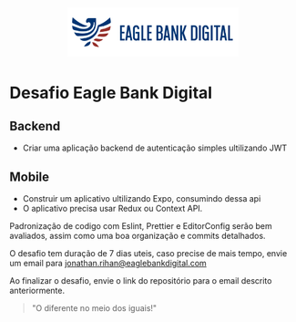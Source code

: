 <h1 align="center">
    <img alt="Eagle Bank Digital" title="#eagle" src=".github/logo.png" width="300px" />
</h1>


# Desafio Eagle Bank Digital

## Backend
- Criar uma aplicação backend de autenticação simples ultilizando JWT


## Mobile
- Construir um aplicativo ultilizando Expo, consumindo dessa api
- O aplicativo precisa usar Redux ou Context API.

Padronização de codigo com Eslint, Prettier e EditorConfig serão bem avaliados, assim como uma boa organização e commits detalhados.

O desafio tem duração de 7 dias uteis, caso precise de mais tempo, envie um email para jonathan.rihan@eaglebankdigital.com

Ao finalizar o desafio, envie o link do repositório para o email descrito anteriormente.

> "O diferente no meio dos iguais!"
